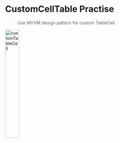 # CustomCellTable Practise

> Use MVVM design pattern for custom TableCell.
<img width="30%" alt="customTableCell" src="https://user-images.githubusercontent.com/74251593/136646831-612cf879-6c7d-4341-bd21-f2ece2d34ae7.png">
